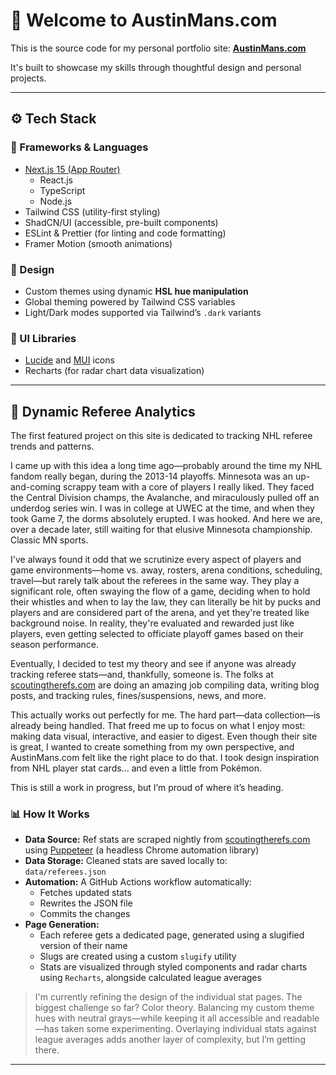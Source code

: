 # 👋 Welcome to AustinMans.com

This is the source code for my personal portfolio site: [**AustinMans.com**](https://austinmans.com)

It's built to showcase my skills through thoughtful design and personal projects.

---

## ⚙️ Tech Stack

### 🔨 Frameworks & Languages
- [Next.js 15 (App Router)](https://nextjs.org/)
  - React.js  
  - TypeScript  
  - Node.js  
- Tailwind CSS (utility-first styling)  
- ShadCN/UI (accessible, pre-built components)  
- ESLint & Prettier (for linting and code formatting)  
- Framer Motion (smooth animations)  

### 🎨 Design
- Custom themes using dynamic **HSL hue manipulation**  
- Global theming powered by Tailwind CSS variables  
- Light/Dark modes supported via Tailwind’s `.dark` variants  

### 🧩 UI Libraries
- [Lucide](https://lucide.dev/) and [MUI](https://mui.com/) icons  
- Recharts (for radar chart data visualization)  

---

## 🏒 Dynamic Referee Analytics

The first featured project on this site is dedicated to tracking NHL referee trends and patterns.

I came up with this idea a long time ago—probably around the time my NHL fandom really began, during the 2013-14 playoffs. Minnesota was an up-and-coming scrappy team with a core of players I really liked. They faced the Central Division champs, the Avalanche, and miraculously pulled off an underdog series win. I was in college at UWEC at the time, and when they took Game 7, the dorms absolutely erupted. I was hooked. And here we are, over a decade later, still waiting for that elusive Minnesota championship. Classic MN sports.

I've always found it odd that we scrutinize every aspect of players and game environments—home vs. away, rosters, arena conditions, scheduling, travel—but rarely talk about the referees in the same way. They play a significant role, often swaying the flow of a game, deciding when to hold their whistles and when to lay the law, they can literally be hit by pucks and players and are considered part of the arena, and yet they're treated like background noise. In reality, they're evaluated and rewarded just like players, even getting selected to officiate playoff games based on their season performance.

Eventually, I decided to test my theory and see if anyone was already tracking referee stats—and, thankfully, someone is. The folks at [scoutingtherefs.com](https://scoutingtherefs.com) are doing an amazing job compiling data, writing blog posts, and tracking rules, fines/suspensions, news, and more.

This actually works out perfectly for me. The hard part—data collection—is already being handled. That freed me up to focus on what I enjoy most: making data visual, interactive, and easier to digest. Even though their site is great, I wanted to create something from my own perspective, and AustinMans.com felt like the right place to do that. I took design inspiration from NHL player stat cards... and even a little from Pokémon.

This is still a work in progress, but I’m proud of where it’s heading.

### 📊 How It Works
- **Data Source:** Ref stats are scraped nightly from [scoutingtherefs.com](https://scoutingtherefs.com) using [Puppeteer](https://pptr.dev/) (a headless Chrome automation library)  
- **Data Storage:** Cleaned stats are saved locally to:  
  `data/referees.json`  
- **Automation:** A GitHub Actions workflow automatically:
  - Fetches updated stats  
  - Rewrites the JSON file  
  - Commits the changes  
- **Page Generation:**  
  - Each referee gets a dedicated page, generated using a slugified version of their name  
  - Slugs are created using a custom `slugify` utility  
  - Stats are visualized through styled components and radar charts using `Recharts`, alongside calculated league averages  

> I'm currently refining the design of the individual stat pages. The biggest challenge so far? Color theory. Balancing my custom theme hues with neutral grays—while keeping it all accessible and readable—has taken some experimenting. Overlaying individual stats against league averages adds another layer of complexity, but I’m getting there.

---
